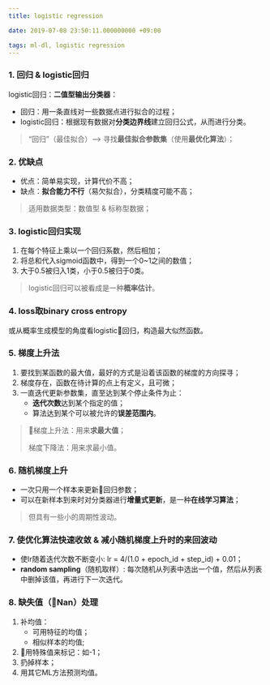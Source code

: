 ```yaml
---
title: logistic regression

date: 2019-07-08 23:50:11.000000000 +09:00

tags: ml-dl, logistic regression
---
```


### 1. 回归 & logistic回归

logistic回归：**二值型输出分类器**：
 * 回归：用一条直线对一些数据点进行拟合的过程；
 * logistic回归：根据现有数据对**分类边界线**建立回归公式，从而进行分类。
>“回归”（最佳拟合）--> 寻找**最佳拟合参数集**（使用**最优化算法**）；


### 2. 优缺点

* 优点：简单易实现，计算代价不高；
* 缺点：**拟合能力不行**（易欠拟合），分类精度可能不高；
>适用数据类型：数值型 & 标称型数据；

### 3. logistic回归实现
1. 在每个特征上乘以一个回归系数，然后相加；
2. 将总和代入sigmoid函数中，得到一个0~1之间的数值；
3. 大于0.5被归入1类，小于0.5被归于0类。
> logistic回归可以被看成是一种**概率估计**。

### 4. loss取binary cross entropy
或从概率生成模型的角度看logistic回归，构造最大似然函数。

### 5. 梯度上升法
1. 要找到某函数的最大值，最好的方式是沿着该函数的梯度的方向探寻；
2. 梯度存在，函数在待计算的点上有定义，且可微；
3. 一直迭代更新参数集，直至达到某个停止条件为止：
    * **迭代次数**达到某个指定的值；
    * 算法达到某个可以被允许的**误差范围内**。
> 梯度上升法：用来**求最大值**；
>
> 梯度下降法：用来求最小值。

### 6. 随机梯度上升
* 一次只用一个样本来更新回归参数；
* 可以在新样本到来时对分类器进行**增量式更新**，是一种**在线学习算法**；
> 但具有一些小的周期性波动。

### 7. 使优化算法快速收敛 & 减小随机梯度上升时的来回波动
* 使lr随着迭代次数不断变小: lr = 4/(1.0 + epoch_id + step_id) + 0.01；
* **random sampling**（随机取样）: 每次随机从列表中选出一个值，然后从列表中删掉该值，再进行下一次迭代。

### 8. 缺失值（Nan）处理
1. 补均值：
    * 可用特征的均值；
    * 相似样本的均值;
2. 用特殊值来标记：如-1；
3. 扔掉样本；
4. 用其它ML方法预测均值。
